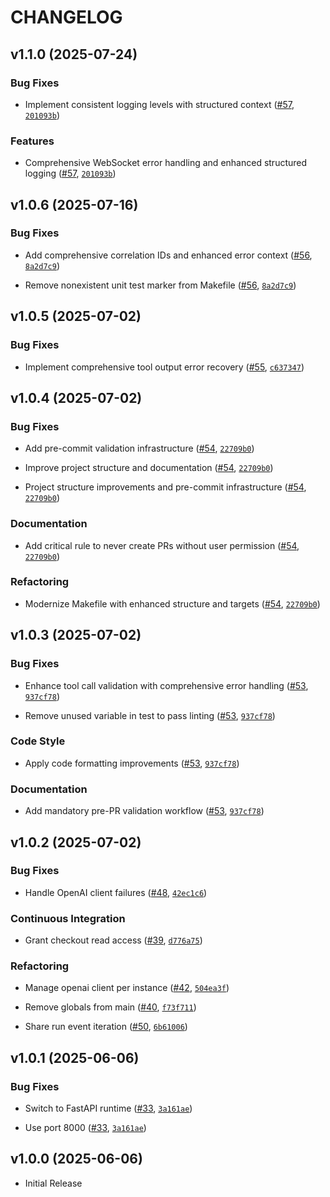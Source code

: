 # CHANGELOG

<!-- version list -->

## v1.1.0 (2025-07-24)

### Bug Fixes

- Implement consistent logging levels with structured context
  ([#57](https://github.com/lkronecker13/assistant-service/pull/57),
  [`201093b`](https://github.com/lkronecker13/assistant-service/commit/201093b551a23ad539e402909aa12ba77b9d8ea9))

### Features

- Comprehensive WebSocket error handling and enhanced structured logging
  ([#57](https://github.com/lkronecker13/assistant-service/pull/57),
  [`201093b`](https://github.com/lkronecker13/assistant-service/commit/201093b551a23ad539e402909aa12ba77b9d8ea9))


## v1.0.6 (2025-07-16)

### Bug Fixes

- Add comprehensive correlation IDs and enhanced error context
  ([#56](https://github.com/lkronecker13/assistant-service/pull/56),
  [`8a2d7c9`](https://github.com/lkronecker13/assistant-service/commit/8a2d7c9410d54301305da9da2bdaf6568f6403d5))

- Remove nonexistent unit test marker from Makefile
  ([#56](https://github.com/lkronecker13/assistant-service/pull/56),
  [`8a2d7c9`](https://github.com/lkronecker13/assistant-service/commit/8a2d7c9410d54301305da9da2bdaf6568f6403d5))


## v1.0.5 (2025-07-02)

### Bug Fixes

- Implement comprehensive tool output error recovery
  ([#55](https://github.com/lkronecker13/assistant-service/pull/55),
  [`c637347`](https://github.com/lkronecker13/assistant-service/commit/c63734738b6edb8525143c17ee42343d8554e60d))


## v1.0.4 (2025-07-02)

### Bug Fixes

- Add pre-commit validation infrastructure
  ([#54](https://github.com/lkronecker13/assistant-service/pull/54),
  [`22709b0`](https://github.com/lkronecker13/assistant-service/commit/22709b08930913a7b2cf0af09b5c184d13d5a247))

- Improve project structure and documentation
  ([#54](https://github.com/lkronecker13/assistant-service/pull/54),
  [`22709b0`](https://github.com/lkronecker13/assistant-service/commit/22709b08930913a7b2cf0af09b5c184d13d5a247))

- Project structure improvements and pre-commit infrastructure
  ([#54](https://github.com/lkronecker13/assistant-service/pull/54),
  [`22709b0`](https://github.com/lkronecker13/assistant-service/commit/22709b08930913a7b2cf0af09b5c184d13d5a247))

### Documentation

- Add critical rule to never create PRs without user permission
  ([#54](https://github.com/lkronecker13/assistant-service/pull/54),
  [`22709b0`](https://github.com/lkronecker13/assistant-service/commit/22709b08930913a7b2cf0af09b5c184d13d5a247))

### Refactoring

- Modernize Makefile with enhanced structure and targets
  ([#54](https://github.com/lkronecker13/assistant-service/pull/54),
  [`22709b0`](https://github.com/lkronecker13/assistant-service/commit/22709b08930913a7b2cf0af09b5c184d13d5a247))


## v1.0.3 (2025-07-02)

### Bug Fixes

- Enhance tool call validation with comprehensive error handling
  ([#53](https://github.com/lkronecker13/assistant-service/pull/53),
  [`937cf78`](https://github.com/lkronecker13/assistant-service/commit/937cf789d05f77b43f2e12b5d4a76bb4d72b2c73))

- Remove unused variable in test to pass linting
  ([#53](https://github.com/lkronecker13/assistant-service/pull/53),
  [`937cf78`](https://github.com/lkronecker13/assistant-service/commit/937cf789d05f77b43f2e12b5d4a76bb4d72b2c73))

### Code Style

- Apply code formatting improvements
  ([#53](https://github.com/lkronecker13/assistant-service/pull/53),
  [`937cf78`](https://github.com/lkronecker13/assistant-service/commit/937cf789d05f77b43f2e12b5d4a76bb4d72b2c73))

### Documentation

- Add mandatory pre-PR validation workflow
  ([#53](https://github.com/lkronecker13/assistant-service/pull/53),
  [`937cf78`](https://github.com/lkronecker13/assistant-service/commit/937cf789d05f77b43f2e12b5d4a76bb4d72b2c73))


## v1.0.2 (2025-07-02)

### Bug Fixes

- Handle OpenAI client failures ([#48](https://github.com/lkronecker13/assistant-service/pull/48),
  [`42ec1c6`](https://github.com/lkronecker13/assistant-service/commit/42ec1c6fae9ef472dc1efc45de688318d9f80a1c))

### Continuous Integration

- Grant checkout read access ([#39](https://github.com/lkronecker13/assistant-service/pull/39),
  [`d776a75`](https://github.com/lkronecker13/assistant-service/commit/d776a75a5d705f5d8c28ed4943428be50108c808))

### Refactoring

- Manage openai client per instance
  ([#42](https://github.com/lkronecker13/assistant-service/pull/42),
  [`504ea3f`](https://github.com/lkronecker13/assistant-service/commit/504ea3f036c5592534ed7a4e3c5d8094ba95dc00))

- Remove globals from main ([#40](https://github.com/lkronecker13/assistant-service/pull/40),
  [`f73f711`](https://github.com/lkronecker13/assistant-service/commit/f73f7111a496c30aedf12397ee34a6de6ceedc39))

- Share run event iteration ([#50](https://github.com/lkronecker13/assistant-service/pull/50),
  [`6b61006`](https://github.com/lkronecker13/assistant-service/commit/6b61006ee1ea631ce78cc69fa6102b7040a0cb9b))


## v1.0.1 (2025-06-06)

### Bug Fixes

- Switch to FastAPI runtime ([#33](https://github.com/lkronecker13/assistant-service/pull/33),
  [`3a161ae`](https://github.com/lkronecker13/assistant-service/commit/3a161ae933e9a12b6314ef34d6656ea9504c1bf4))

- Use port 8000 ([#33](https://github.com/lkronecker13/assistant-service/pull/33),
  [`3a161ae`](https://github.com/lkronecker13/assistant-service/commit/3a161ae933e9a12b6314ef34d6656ea9504c1bf4))


## v1.0.0 (2025-06-06)

- Initial Release
